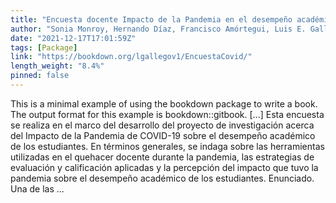```yaml
---
title: "Encuesta docente Impacto de la Pandemia en el desempeño académico de los estudiantes"
author: "Sonia Monroy, Hernando Díaz, Francisco Amórtegui, Luis E. Gallego"
date: "2021-12-17T17:01:59Z"
tags: [Package]
link: "https://bookdown.org/lgallegov1/EncuestaCovid/"
length_weight: "8.4%"
pinned: false
---
```


This is a minimal example of using the bookdown package to write a book. The output format for this example is bookdown::gitbook. [...] Esta encuesta se realiza en el marco del desarrollo del proyecto de investigación acerca del Impacto de la Pandemia de COVID-19 sobre el desempeño académico de los estudiantes. En términos generales, se indaga sobre las herramientas utilizadas en el quehacer docente durante la pandemia, las estrategias de evaluación y calificación aplicadas y la percepción del impacto que tuvo la pandemia sobre el desempeño académico de los estudiantes. Enunciado. Una de las ...
